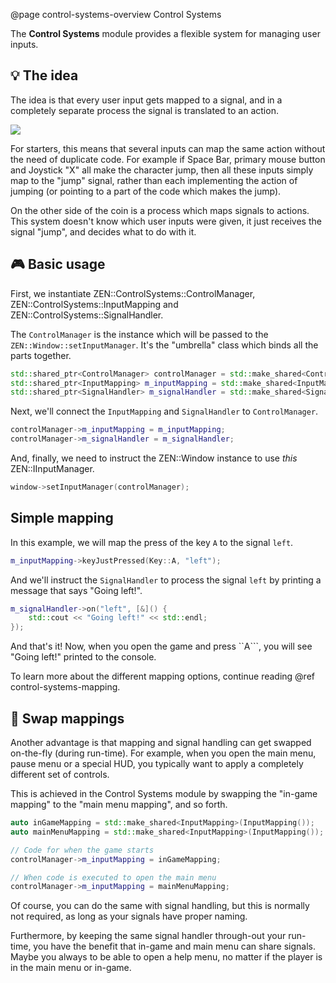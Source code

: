 @page control-systems-overview Control Systems

The **Control Systems** module provides a flexible system for managing
user inputs.

## 💡 The idea

The idea is that every user input gets mapped to a signal, and in a
completely separate process the signal is translated to an action.

![](https://res.cloudinary.com/drfztvfdh/image/upload/v1721452847/zeronetics/Contorl_mapping_-_Input_Mapping_1_m2hhmy.png)

For starters, this means that several inputs can map the same action
without the need of duplicate code. For example if Space Bar, primary mouse
button and Joystick "X" all make the character jump, then all
these inputs simply map to the "jump" signal, rather than each
implementing the action of jumping (or pointing to a part of the code
which makes the jump).

On the other side of the coin is a process which maps signals to actions.
This system doesn't know which user inputs were given, it just receives
the signal "jump", and decides what to do with it.

## 🎮 Basic usage

First, we instantiate ZEN::ControlSystems::ControlManager,
ZEN::ControlSystems::InputMapping and ZEN::ControlSystems::SignalHandler.

The ``ControlManager`` is the instance which will be passed to the
``ZEN::Window::setInputManager``. It's the "umbrella" class which binds
all the parts together.

````cpp
std::shared_ptr<ControlManager> controlManager = std::make_shared<ControlManager>(ControlManager());
std::shared_ptr<InputMapping> m_inputMapping = std::make_shared<InputMapping>(InputMapping());
std::shared_ptr<SignalHandler> m_signalHandler = std::make_shared<SignalHandler>(SignalHandler());
````

Next, we'll connect the ``InputMapping``
and ``SignalHandler`` to ``ControlManager``.

````cpp
controlManager->m_inputMapping = m_inputMapping;
controlManager->m_signalHandler = m_signalHandler;
````

And, finally, we need to instruct the ZEN::Window instance to use _this_
ZEN::IInputManager.

````cpp
window->setInputManager(controlManager);
````

## Simple mapping

In this example, we will map the press of the key ``A`` to the
signal ``left``.

````cpp
m_inputMapping->keyJustPressed(Key::A, "left");
````

And we'll instruct the ``SignalHandler`` to process the signal
``left`` by printing a message that says "Going left!".

````cpp
m_signalHandler->on("left", [&]() {
    std::cout << "Going left!" << std::endl;
});
````

And that's it! Now, when you open the game and press ``A```,
you will see "Going left!" printed to the console.

To learn more about the different mapping options, continue
reading @ref control-systems-mapping.

## 🔀 Swap mappings

Another advantage is that mapping and signal handling can get swapped
on-the-fly (during run-time). For example, when you open the main menu,
pause menu or a special HUD, you typically want to apply a completely
different set of controls.

This is achieved in the Control Systems module by swapping
the "in-game mapping" to the "main menu mapping", and so forth.

````cpp
auto inGameMapping = std::make_shared<InputMapping>(InputMapping());
auto mainMenuMapping = std::make_shared<InputMapping>(InputMapping());

// Code for when the game starts
controlManager->m_inputMapping = inGameMapping;

// When code is executed to open the main menu
controlManager->m_inputMapping = mainMenuMapping;
````

Of course, you can do the same with signal handling, but this is
normally not required, as long as your signals have proper naming.

Furthermore, by keeping the same signal handler through-out your
run-time, you have the benefit that in-game and main menu can share signals.
Maybe you always to be able to open a help menu, no matter if the player
is in the main menu or in-game.
